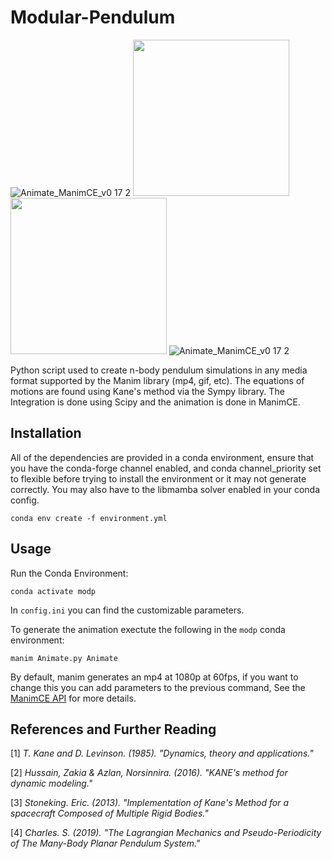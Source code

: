 # Modular-Pendulum

![Animate_ManimCE_v0 17 2](https://github.com/user-attachments/assets/2ef0673a-938c-4668-8be7-74d56bddaabc)
<img src="![Animate_ManimCE_v0 17 2](https://github.com/user-attachments/assets/2ef0673a-938c-4668-8be7-74d56bddaabc.gif)" width="250" height="250"/>
<img src="![Animate_ManimCE_v0 17 2](https://github.com/user-attachments/assets/fe7aae6f-8f0d-4b94-954a-1fae4577322c.gif)" width="250" height="250"/>
![Animate_ManimCE_v0 17 2](https://github.com/user-attachments/assets/fe7aae6f-8f0d-4b94-954a-1fae4577322c)

Python script used to create n-body pendulum simulations in any media format supported by the Manim library (mp4, gif, etc).
The equations of motions are found using Kane's method via the Sympy library. The Integration is done using Scipy and the animation is done in ManimCE.

## Installation

All of the dependencies are provided in a conda environment, ensure that you have the conda-forge channel enabled, and conda channel_priority set to flexible
before trying to install the environment or it may not generate correctly. You may also have to the libmamba solver enabled in your conda config.

```
conda env create -f environment.yml
```

## Usage

Run the Conda Environment:

```
conda activate modp
```

In `config.ini` you can find the customizable parameters.

To generate the animation exectute the following in the `modp` conda environment:

```
manim Animate.py Animate
```

By default, manim generates an mp4 at 1080p at 60fps, if you want to change this you can add parameters to the previous command, See the [ManimCE API](https://docs.manim.community/en/stable/guides/configuration.html) for more details.

## References and Further Reading

[1] *T. Kane  and D.  Levinson. (1985). "Dynamics, theory  and applications."*

[2] *Hussain, Zakia & Azlan, Norsinnira. (2016). "KANE's method for dynamic modeling."*

[3] *Stoneking. Eric. (2013). "Implementation of Kane's Method for a spacecraft Composed of Multiple Rigid Bodies."*

[4] *Charles. S. (2019). "The Lagrangian Mechanics and Pseudo-Periodicity of The Many-Body Planar Pendulum System."*
